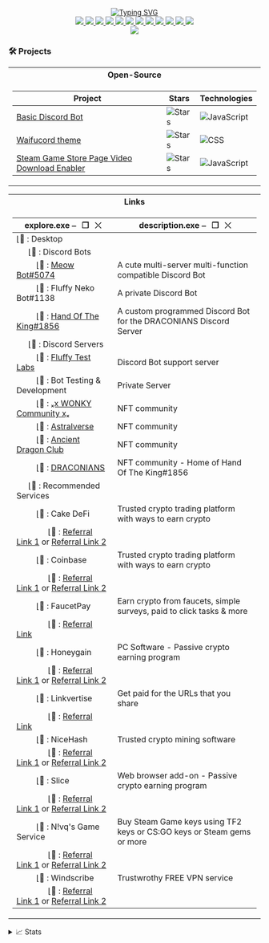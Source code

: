 <p align="center">
<a href="https://github.com/Ki77y666">
    <img src="https://readme-typing-svg.demolab.com/?font=Fira+Code&weight=600&size=20&duration=4000&pause=10&color=4C00F7&center=true&multiline=true&width=600&height=100&lines=Ki77y666;Yes+I%27m+a+fluffball!+Deal+with+it!;+;" alt="Typing SVG" />
</a>

<br/>
<a href="https://discord.gg/yG78Qp8wYJ">
    <img src="https://img.shields.io/badge/Discord-Ki77y666-purple?style=plastic&logo=discord&logoColor=white">
</a>  
<a href="https://steamcommunity.com/id/Ki77y666/">
    <img src="https://img.shields.io/badge/Steam-Ki77y666-blue?style=plastic&logo=steam&logoColor=white">
</a>  
<a href="https://twitter.com/Ki77y666">
    <img src="https://img.shields.io/badge/Twitter-Ki77y666-purple?style=plastic&logo=Twitter&logoColor=white">
</a>
<a href="https://www.facebook.com/Ki77y666/">
    <img src="https://img.shields.io/badge/Facebook-Ki77y666-blue?style=plastic&logo=facebook&logoColor=white">
</a>
<a href="https://www.reddit.com/user/Ki77y666">
    <img src="https://img.shields.io/badge/Reddit-Ki77y666-purple?style=plastic&logo=reddit&logoColor=white">
</a>
<a href="mailto:nosman666@live.co.uk">
    <img src="https://img.shields.io/badge/-Email-blue?style=plastic&logo=gmail&logoColor=white">
</a>
<a href="http://live.xbox.com/Profile?Gamertag=Ki77y666">
    <img src="https://img.shields.io/badge/Xbox-Ki77y666-purple?style=plastic&logo=xbox&logoColor=white">
</a>
<a href="https://www.youtube.com/@Ki77y666">
    <img src="https://img.shields.io/badge/YouTube-Ki77y666-blue?style=plastic&logo=youtube&logoColor=white">
</a>
<a href="https://www.twitch.tv/ki77y666">
    <img src="https://img.shields.io/badge/Twitch-Ki77y666-purple?style=plastic&logo=twitch&logoColor=white">
</a>
<a href="https://opensea.io/Ki77y6666">
    <img src="https://img.shields.io/badge/OpenSea-Ki77y666-blue?style=plastic&logo=opensea&logoColor=white">
</a>
<a href="https://etherscan.io/address/0x8ad96b058a69f9e9e1c0acc7fb01ea3984212c7b">
    <img src="https://img.shields.io/badge/Etherscan-0x8ad96b058a69f9e9e1c0acc7fb01ea3984212c7b-purple?style=plastic&logo=ethereum&logoColor=white">
</a>
<a href="https://paypal.me/PayTheKi77y666/">
    <img src="https://img.shields.io/badge/Etherscan-Ki77y666-blue?style=plastic&logo=paypal&logoColor=white">
</a>
<br/> 

<a href="https://github.com/Ki77y666">
    <img src="https://github-stats-alpha.vercel.app/api?username=Ki77y666&cc=22272e&tc=37BCF6&ic=fff&bc=0000">
</a>
</p>

### 🛠️ Projects
<table>
<tr><th> Open-Source </th></tr>
<tr><td>

| Project | Stars | Technologies |
|--|--|--|
| [Basic Discord Bot](https://github.com/Ki77y666/Basic-Discord-Bot) | <img alt="Stars" src="https://img.shields.io/github/stars/Ki77y666/Basic-Discord-Bot?style=plastic&labelColor=black"/> | ![JavaScript](https://img.shields.io/badge/JavaScript-black?style=plastic&logo=javascript)|
| [Waifucord theme](https://github.com/Ki77y666/Waifucord-theme) | <img alt="Stars" src="https://img.shields.io/github/stars/Ki77y666/Waifucord-theme?style=plastic&labelColor=black"/> | ![CSS](https://img.shields.io/badge/CSS-black?style=plastic&logo=csswizardry)|
| [Steam Game Store Page Video Download Enabler](https://github.com/Ki77y666/Steam-Game-Store-Page-Video-Download-Enabler) | <img alt="Stars" src="https://img.shields.io/github/stars/Ki77y666/Steam-Game-Store-Page-Video-Download-Enabler?style=plastic&labelColor=black"/> | ![JavaScript](https://img.shields.io/badge/JavaScript-black?style=plastic&logo=javascript)|

</td></tr> </table>

<table>
<tr><th> Links </th></tr>
<tr><td>

| explore.exe          ⎯⠀❐⠀⤬ | description.exe          ⎯⠀❐⠀⤬ |
| -- | -- |
|⌊📂 : Desktop | |
|⠀⠀⌊📂 : Discord Bots | |
|⠀⠀ ⠀⌊📁 : [Meow Bot#5074](https://discord.com/application-directory/988041477722603560) | A cute multi-server multi-function compatible Discord Bot |
|⠀⠀ ⠀⌊📁 : Fluffy Neko Bot#1138 | A private Discord Bot |
|⠀⠀ ⠀⌊📁 : [Hand Of The King#1856](https://discordbotlist.com/bots/hand-of-the-king) |  A custom programmed Discord Bot for the DRɅCONIɅNS Discord Server |
|⠀⠀⌊📂 : Discord Servers | |
|⠀⠀ ⠀⌊📁 : [Fluffy Test Labs](https://discord.gg/92mEjAk7ZE) | Discord Bot support server |
|⠀⠀ ⠀⌊📁 : Bot Testing & Development | Private Server |
|⠀⠀ ⠀⌊📁 : [ₓⅹ WONKY Community ⅹₓ](https://discord.gg/hWj8atq8jH) | NFT community |
|⠀⠀ ⠀⌊📁 : [Astralverse](https://discord.gg/NXNfAdYjS3) | NFT community |
|⠀⠀ ⠀⌊📁 : [Ancient Dragon Club](https://discord.gg/2d5CBAqJtj) | NFT community |
|⠀⠀ ⠀⌊📁 : [DRɅCONIɅNS](https://discord.gg/ySxE3gQxWe) | NFT community - Home of Hand Of The King#1856 |
|⠀⠀⌊📂 : Recommended Services | |
|⠀⠀ ⠀⌊📁 : Cake DeFi | Trusted crypto trading platform with ways to earn crypto |
|⠀⠀ ⠀⠀⠀⌊📁 : [Referral Link 1](http://lyksoomu.com/27088791/cake-defi) or [Referral Link 2](https://link-target.net/566060/cake-defi) | |
|⠀⠀ ⠀⌊📁 : Coinbase | Trusted crypto trading platform with ways to earn crypto |
|⠀⠀ ⠀⠀⠀⌊📁 : [Referral Link 1](http://lyksoomu.com/27088791/coinbase) or [Referral Link 2](https://direct-link.net/566060/coinbase) | |
|⠀⠀ ⠀⌊📁 : FaucetPay | Earn crypto from faucets, simple surveys, paid to click tasks & more |
|⠀⠀ ⠀⠀⠀⌊📁 : [Referral Link](https://faucetpay.io/?r=4481668) | |
|⠀⠀ ⠀⌊📁 : Honeygain | PC Software - Passive crypto earning program |
|⠀⠀ ⠀⠀⠀⌊📁 : [Referral Link 1](http://lyksoomu.com/27088791/honeygain) or [Referral Link 2](https://link-center.net/566060/honeygain) | |
|⠀⠀ ⠀⌊📁 : Linkvertise | Get paid for the URLs that you share |
|⠀⠀ ⠀⠀⠀⌊📁 : [Referral Link](https://publisher.linkvertise.com/ac/566060) | |
|⠀⠀ ⠀⌊📁 : NiceHash | Trusted crypto mining software |
|⠀⠀ ⠀⠀⠀⌊📁 : [Referral Link 1](http://lyksoomu.com/27088791/nicehash) or [Referral Link 2](https://link-target.net/566060/nicehash) | |
|⠀⠀ ⠀⌊📁 : Slice | Web browser add-on - Passive crypto earning program |
|⠀⠀ ⠀⠀⠀⌊📁 : [Referral Link 1](http://lyksoomu.com/27088791/slice) or [Referral Link 2](https://link-target.net/566060/slice) | |
|⠀⠀ ⠀⌊📁 : N!vq's Game Service | Buy Steam Game keys using TF2 keys or CS:GO keys or Steam gems or more |
|⠀⠀ ⠀⠀⠀⌊📁 : [Referral Link 1](http://lyksoomu.com/27088791/nivq-game-service) or [Referral Link 2](https://link-hub.net/566060/nivq-game-service) | |
|⠀⠀ ⠀⌊📁 : Windscribe | Trustwrothy FREE VPN service |
|⠀⠀ ⠀⠀⠀⌊📁 : [Referral Link 1](http://lyksoomu.com/27088791/windscribe) or [Referral Link 2](https://link-hub.net/566060/windscribe) | |
</td></tr>
</table>

<details>
<summary>📈 Stats</summary>
<br>
My Github Stats

![](http://github-profile-summary-cards.vercel.app/api/cards/profile-details?username=Ki77y666&theme=dracula) 

![](http://github-profile-summary-cards.vercel.app/api/cards/repos-per-language?username=Ki77y666&theme=dracula) 
![](http://github-profile-summary-cards.vercel.app/api/cards/most-commit-language?username=Ki77y666&theme=dracula)


<br>
